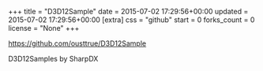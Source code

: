 +++
title = "D3D12Sample"
date = 2015-07-02 17:29:56+00:00
updated = 2015-07-02 17:29:56+00:00
[extra]
css = "github"
start = 0
forks_count = 0
license = "None"
+++

<https://github.com/ousttrue/D3D12Sample>

D3D12Samples by SharpDX

